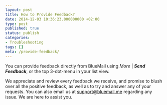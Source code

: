 ```yaml
---
layout: post
title: How to Provide Feedback?
date: 2014-12-03 10:36:23.000000000 +02:00
type: post
published: true
status: publish
categories:
- Troubleshooting
tags: []
meta: /provide-feedback/
---
```


You can provide feedback directly from BlueMail using *More* \| ***Send Feedback***, or the top 3-dot-menu in your list view.

We appreciate and review every feedback we receive, and promise to blush over all the positive feedback, as well as to try and answer any of your requests. You can also email us at [support@bluemail.me]( mailto:support@bluemail.me) regarding any issue. We are here to assist you.